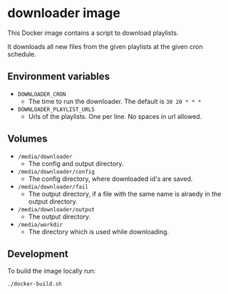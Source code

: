 # downloader image

This Docker image contains a script to download playlists.

It downloads all new files from the given playlists at the given cron schedule.


## Environment variables

- `DOWNLOADER_CRON`
    - The time to run the downloader. The default is `30 20 * * *`
- `DOWNLOADER_PLAYLIST_URLS`
    - Urls of the playlists. One per line. No spaces in url allowed.


## Volumes

- `/media/downloader`
    - The config and output directory.
- `/media/downloader/config`
    - The config directory, where downloaded id's are saved.
- `/media/downloader/fail`
    - The output directory, if a file with the same name is alraedy in the output directory.
- `/media/downloader/output`
    - The output directory.
- `/media/workdir`
    - The directory which is used while downloading.


## Development

To build the image locally run:
```bash
./docker-build.sh
```